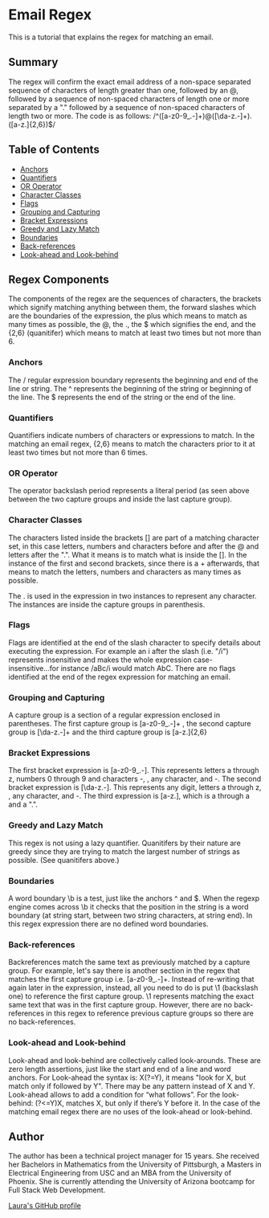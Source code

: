 # Email Regex

This is a tutorial that explains the regex for matching an email.

## Summary

The regex will confirm the exact email address of a non-space separated sequence of characters of length greater than one, followed by an @, followed by a sequence of non-spaced characters of length one or more separated by a "." followed by a sequence of non-spaced characters of length two or more. The code is as follows:
/^([a-z0-9_\.-]+)@([\da-z\.-]+)\.([a-z\.]{2,6})$/

## Table of Contents

- [Anchors](#anchors)
- [Quantifiers](#quantifiers)
- [OR Operator](#or-operator)
- [Character Classes](#character-classes)
- [Flags](#flags)
- [Grouping and Capturing](#grouping-and-capturing)
- [Bracket Expressions](#bracket-expressions)
- [Greedy and Lazy Match](#greedy-and-lazy-match)
- [Boundaries](#boundaries)
- [Back-references](#back-references)
- [Look-ahead and Look-behind](#look-ahead-and-look-behind)

## Regex Components
The components of the regex are the sequences of characters, the brackets which signify matching anything between them, the forward slashes which are the boundaries of the expression, the plus which means to match as many times as possible, the @, the \., the $ which signifies the end, and the {2,6} (quanitifer) which means to match at least two times but not more than 6. 

### Anchors
The / regular expression boundary represents the beginning and end of the line or string. The ^ represents the beginning of the string or beginning of the line. The $ represents the end of the string or the end of the line.

### Quantifiers
Quantifiers indicate numbers of characters or expressions to match. In the matching an email regex, {2,6} means to match the characters prior to it at least two times but not more than 6 times.

### OR Operator
The operator backslash period represents a literal period (as seen above between the two capture groups and inside the last capture group).


### Character Classes
The characters listed inside the brackets [] are part of a matching character set, in this case letters, numbers and characters before and after the @ and letters after the ".". What it means is to match what is inside the []. In the instance of the first and second brackets, since there is a + afterwards, that means to match the letters, numbers and characters as many times as possible. 

The . is used in the expression in two instances to represent any character. The instances are inside the capture groups in parenthesis.

### Flags
Flags are identified at the end of the slash character to specify details about executing the expression. For example an i after the slash (i.e. "/i") represents insensitive and makes the whole expression case-insensitive...for instance /aBc/i would match AbC. There are no flags identified at the end of the regex expression for matching an email.  

### Grouping and Capturing
A capture group is a section of a regular expression enclosed in parentheses. The first capture group is [a-z0-9_\.-]+ , the second capture group is [\da-z\.-]+ and the third capture group is [a-z\.]{2,6}

### Bracket Expressions
The first bracket expression is [a-z0-9_\.-]. This represents letters a through z, numbers 0 through 9 and characters -, \, any character, and -.  The second bracket expression is [\da-z\.-]. This represents any digit, letters a through z, \, any character, and -. The third expression is [a-z\.], which is a through a and a ".".

### Greedy and Lazy Match
This regex is not using a lazy quantifier. Quanitifers by their nature are greedy since they are trying to match the largest number of strings as possible. (See quanitifers above.) 

### Boundaries
A word boundary \b is a test, just like the anchors ^ and $. When the regexp engine comes across \b it checks that the position in the string is a word boundary (at string start, between two string characters, at string end). In this regex expression there are no defined word boundaries.

### Back-references
Backreferences match the same text as previously matched by a capture group. For example, let's say there is another section in the regex that matches the first capture group i.e. [a-z0-9_\.-]+. Instead of re-writing that again later in the expression, instead, all you need to do is put \1 (backslash one) to reference the first capture group. \1 represents matching the exact same text that was in the first capture group. However, there are no back-references in this regex to reference previous capture groups so there are no back-references.

### Look-ahead and Look-behind
Look-ahead and look-behind are collectively called look-arounds. These are zero length assertions, just like the start and end of a line and word anchors. 
For Look-ahead the syntax is: X(?=Y), it means "look for X, but match only if followed by Y". There may be any pattern instead of X and Y. Look-ahead allows to add a condition for “what follows”. For the look-behind: (?<=Y)X, matches X, but only if there’s Y before it. In the case of the matching email regex there are no uses of the look-ahead or look-behind.

## Author

The author has been a technical project manager for 15 years. She received her Bachelors in Mathematics from the University of Pittsburgh, a Masters in Electrical Engineering from USC and an MBA from the University of Phoenix. She is currently attending the University of Arizona  bootcamp for Full Stack Web Development.

[Laura's GitHub profile](https://github.com/lafry5)

